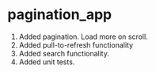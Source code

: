 # pagination_app
1. Added pagination. Load more on scroll.
2. Added pull-to-refresh functionality
3. Added search functionality.
4. Added unit tests.
